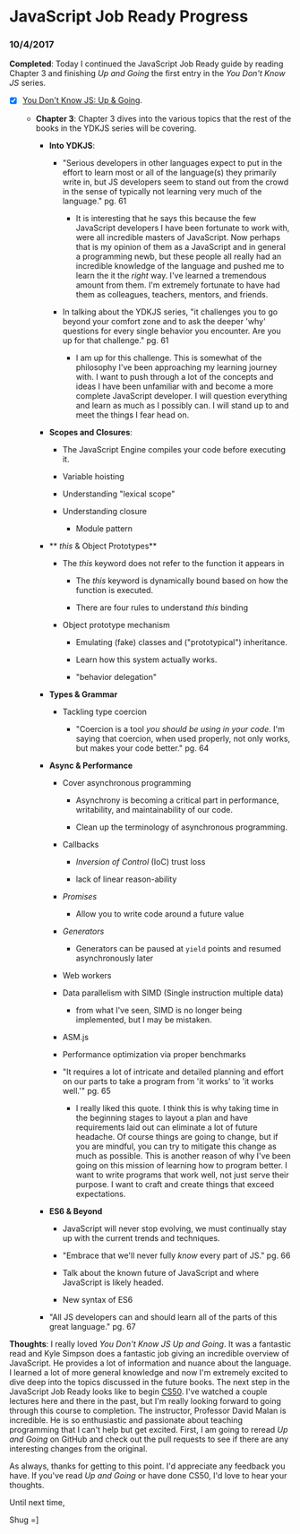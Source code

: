 # JavaScript Job Ready Progress

### 10/4/2017

**Completed**: Today I continued the JavaScript Job Ready guide by reading Chapter 3 and finishing *Up and Going* the first entry in the *You Don't Know JS* series.

- [X] [You Don't Know JS: Up & Going](https://github.com/getify/You-Dont-Know-JS/blob/master/up%20&%20going/README.md#you-dont-know-js-up--going).

  - **Chapter 3**: Chapter 3 dives into the various topics that the rest of the books in the YDKJS series will be covering.

    - **Into YDKJS**:

      - "Serious developers in other languages expect to put in the effort to learn most or all of the language(s) they primarily write in, but JS developers seem to stand out from the crowd in the sense of typically not learning very much of the language." pg. 61

        - It is interesting that he says this because the few JavaScript developers I have been fortunate to work with, were all incredible masters of JavaScript. Now perhaps that is my opinion of them as a JavaScript and in general a programming newb, but these people all really had an incredible knowledge of the language and pushed me to learn the it the *right* way. I've learned a tremendous amount from them. I'm extremely fortunate to have had them as colleagues, teachers, mentors, and friends.

      - In talking about the YDKJS series, "it challenges you to go beyond your comfort zone and to ask the deeper 'why' questions for every single behavior you encounter. Are you up for that challenge." pg. 61

        - I am up for this challenge. This is somewhat of the philosophy I've been approaching my learning journey with. I want to push through a lot of the concepts and ideas I have been unfamiliar with and become a more complete JavaScript developer. I will question everything and learn as much as I possibly can. I will stand up to and meet the things I fear head on.

    - **Scopes and Closures**:

      - The JavaScript Engine compiles your code before executing it.

      - Variable hoisting

      - Understanding "lexical scope"

      - Understanding closure

        - Module pattern

    - ** *this* & Object Prototypes**

       - The *this* keyword does not refer to the function it appears in

         - The *this* keyword is dynamically bound based on how the function is executed.

         - There are four rules to understand *this* binding

       - Object prototype mechanism

          - Emulating (fake) classes and ("prototypical") inheritance.

          - Learn how this system actually works.

          - "behavior delegation"

    - **Types & Grammar**

      - Tackling type coercion

        - "Coercion is a tool *you should be using in your code*. I'm saying that coercion, when used properly, not only works, but makes your code better." pg. 64
    - **Async & Performance**

      - Cover asynchronous programming

        - Asynchrony is becoming a critical part in performance, writability, and maintainability of our code.

        - Clean up the terminology of asynchronous programming.

      - Callbacks

        - *Inversion of Control* (IoC) trust loss

        - lack of linear reason-ability

      - *Promises*

        - Allow you to write code around a future value

      - *Generators*

        - Generators can be paused at `yield` points and resumed asynchronously later

      - Web workers

      - Data parallelism with SIMD (Single instruction multiple data)

        - from what I've seen, SIMD is no longer being implemented, but I may be mistaken.

      - ASM.js

      - Performance optimization via proper benchmarks

      - "It requires a lot of intricate and detailed planning and effort on our parts to take a program from 'it works' to 'it works well.'" pg. 65

        - I really liked this quote. I think this is why taking time in the beginning stages to layout a plan and have requirements laid out can eliminate a lot of future headache. Of course things are going to change, but if you are mindful, you can try to mitigate this change as much as possible. This is another reason of why I've been going on this mission of learning how to program better. I want to write programs that work well, not just serve their purpose. I want to craft and create things that exceed expectations.

    - **ES6 & Beyond**

      - JavaScript will never stop evolving, we must continually stay up with the current trends and techniques.

      - "Embrace that we'll never fully *know* every part of JS." pg. 66

      - Talk about the known future of JavaScript and where JavaScript is likely headed.

      - New syntax of ES6

    - "All JS developers can and should learn all of the parts of this great language." pg. 67


**Thoughts**: I really loved *You Don't Know JS Up and Going*. It was a fantastic read and Kyle Simpson does a fantastic job giving an incredible overview of JavaScript. He provides a lot of information and nuance about the language. I learned a lot of more general knowledge and now I'm extremely excited to dive deep into the topics discussed in the future books. The next step in the JavaScript Job Ready looks like to begin [CS50](https://www.edx.org/course/introduction-computer-science-harvardx-cs50x). I've watched a couple lectures here and there in the past, but I'm really looking forward to going through this course to completion. The instructor, Professor David Malan is incredible. He is so enthusiastic and passionate about teaching programming that I can't help but get excited. First, I am going to reread *Up and Going* on GitHub and check out the pull requests to see if there are any interesting changes from the original.

As always, thanks for getting to this point. I'd appreciate any feedback you have. If you've read *Up and Going* or have done CS50, I'd love to hear your thoughts.

Until next time,

Shug =]
